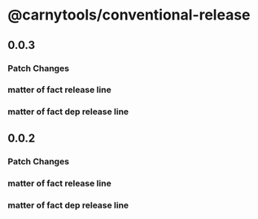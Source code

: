 # @carnytools/conventional-release

## 0.0.3

### Patch Changes

### matter of fact release line

### matter of fact dep release line

## 0.0.2

### Patch Changes

### matter of fact release line

### matter of fact dep release line

